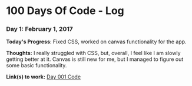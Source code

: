 # 100 Days Of Code - Log

### Day 1: February 1, 2017

**Today's Progress**: Fixed CSS, worked on canvas functionality for the app.

**Thoughts:** I really struggled with CSS, but, overall, I feel like I am slowly getting better at it. Canvas is still new for me, but I managed to figure out some basic functionality.

**Link(s) to work:** [Day 001 Code](https://codepen.io/tiffanyadu/pen/egZXLM)
